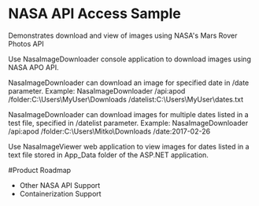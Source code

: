# NASA API Access Sample
Demonstrates download and view of images using NASA's Mars Rover Photos API 

Use NasaImageDownloader console application to download images using NASA APO API.

NasaImageDownloader can download an image for specified date in /date parameter.
Example: NasaImageDownloader /api:apod /folder:C:\Users\MyUser\Downloads /datelist:C:\Users\MyUser\dates.txt

NasaImageDownloader can download images for multiple dates listed in a test file, specified in /datelist parameter.
Example: NasaImageDownloader /api:apod /folder:C:\Users\Mitko\Downloads /date:2017-02-26 

Use NasaImageViewer web application to view images for dates listed in a text file stored in App_Data folder of the ASP.NET application.

#Product Roadmap
- Other NASA API Support
- Containerization Support

